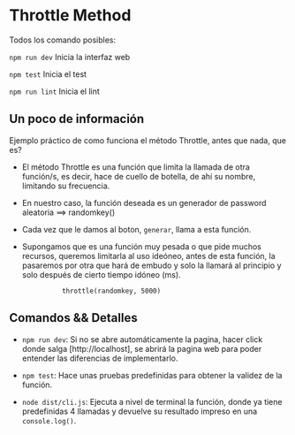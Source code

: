 # Throttle Method

Todos los comando posibles:

`npm run dev` Inicia la interfaz web

`npm test` Inicia el test

`npm run lint` Inicia el lint

## Un poco de información

Ejemplo práctico de como funciona el método Throttle, antes que nada, que es?

- El método Throttle es una función que limita la llamada de otra función/s, es decir, hace de cuello de botella, de ahí su nombre, limitando su frecuencia.

- En nuestro caso, la función deseada es un generador de password aleatoria ==> randomkey()

- Cada vez que le damos al boton, `generar`, llama a esta función.

- Supongamos que es una función muy pesada o que pide muchos recursos, queremos limitarla al uso ideóneo, antes de esta función, la pasaremos por otra que hará de embudo y solo la llamará al principio y solo después de cierto tiempo idóneo (ms).

                throttle(randomkey, 5000)

## Comandos && Detalles

- `npm run dev`: Si no se abre automáticamente la pagina, hacer click donde salga [http://localhost], se abrirá la pagina web para poder entender las diferencias de implementarlo.

- `npm test`: Hace unas pruebas predefinidas para obtener la validez de la función.

- `node dist/cli.js`: Ejecuta a nivel de terminal la función, donde ya tiene predefinidas 4 llamadas y devuelve su resultado impreso en una `console.log()`.
